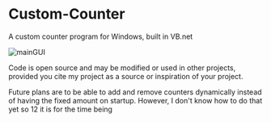 # Custom-Counter
A custom counter program for Windows, built in VB.net


![mainGUI](https://i.imgur.com/zncjYuL.png)

Code is open source and may be modified or used in other projects, provided you cite my project as a source or inspiration of your project.

Future plans are to be able to add and remove counters dynamically instead of having the fixed amount on startup. However, I don't know how to do that yet so 12 it is for the time being

